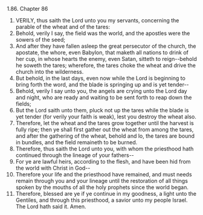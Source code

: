 1.86. Chapter 86
1. VERILY, thus saith the Lord unto you my servants, concerning the parable of the wheat and of the tares:
2. Behold, verily I say, the field was the world, and the apostles were the sowers of the seed;
3. And after they have fallen asleep the great persecutor of the church, the apostate, the whore, even Babylon, that maketh all nations to drink of her cup, in whose hearts the enemy, even Satan, sitteth to reign--behold he soweth the tares; wherefore, the tares choke the wheat and drive the church into the wilderness.
4. But behold, in the last days, even now while the Lord is beginning to bring forth the word, and the blade is springing up and is yet tender--
5. Behold, verily I say unto you, the angels are crying unto the Lord day and night, who are ready and waiting to be sent forth to reap down the fields;
6. But the Lord saith unto them, pluck not up the tares while the blade is yet tender (for verily your faith is weak), lest you destroy the wheat also.
7. Therefore, let the wheat and the tares grow together until the harvest is fully ripe; then ye shall first gather out the wheat from among the tares, and after the gathering of the wheat, behold and lo, the tares are bound in bundles, and the field remaineth to be burned.
8. Therefore, thus saith the Lord unto you, with whom the priesthood hath continued through the lineage of your fathers--
9. For ye are lawful heirs, according to the flesh, and have been hid from the world with Christ in God--
10. Therefore your life and the priesthood have remained, and must needs remain through you and your lineage until the restoration of all things spoken by the mouths of all the holy prophets since the world began.
11. Therefore, blessed are ye if ye continue in my goodness, a light unto the Gentiles, and through this priesthood, a savior unto my people Israel. The Lord hath said it. Amen.

